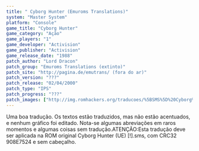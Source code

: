 ```yaml
---
title: " Cyborg Hunter (Emuroms Translations)"
system: "Master System"
platform: "Console"
game_title: "Cyborg Hunter"
game_category: "Ação"
game_players: "1"
game_developer: "Activision"
game_publisher: "Activision"
game_release_date: "1988"
patch_author: "Lord Dracon"
patch_group: "Emuroms Translations (extinto)"
patch_site: "http://pagina.de/emutrans/ (fora do ar)"
patch_version: "???"
patch_release: "02/04/2000"
patch_type: "IPS"
patch_progress: "???"
patch_images: ["http://img.romhackers.org/traducoes/%5BSMS%5D%20Cyborg%20Hunter%20-%20Emuroms%20Translations%20-%201.png","http://img.romhackers.org/traducoes/%5BSMS%5D%20Cyborg%20Hunter%20-%20Emuroms%20Translations%20-%202.png","http://img.romhackers.org/traducoes/%5BSMS%5D%20Cyborg%20Hunter%20-%20Emuroms%20Translations%20-%203.png"]
---
```

Uma boa tradução. Os textos estão traduzidos, mas não estão acentuados, e nenhum gráfico foi editado. Nota-se algumas abreviações em raros momentos e algumas coisas sem tradução.ATENÇÃO:Esta tradução deve ser aplicada na ROM original Cyborg Hunter (UE) [!].sms, com CRC32 908E7524 e sem cabeçalho.